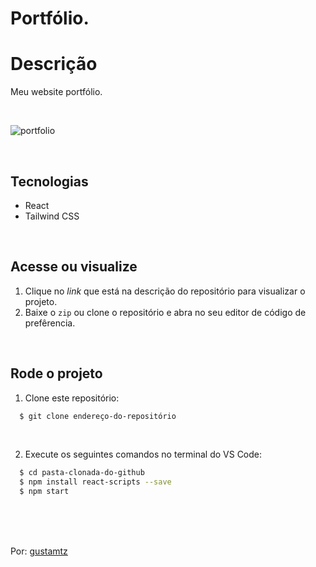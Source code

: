 # Portfólio.

# Descrição 
Meu website portfólio.

<br>

![portfolio](https://user-images.githubusercontent.com/113216494/213955390-bbbd9d99-105c-4f44-ad35-a9665541acc1.png)

<br>


## Tecnologias
- React
- Tailwind CSS

<br>

## Acesse ou visualize
1. Clique no *link* que está na descrição do repositório para visualizar o projeto.
2. Baixe o `zip` ou clone o repositório e abra no seu editor de código de prefêrencia.

<br>

## Rode o projeto
1. Clone este repositório:
```sh
  $ git clone endereço-do-repositório
```

<br>

2. Execute os seguintes comandos no terminal do VS Code:
```sh
  $ cd pasta-clonada-do-github
  $ npm install react-scripts --save 
  $ npm start 
```

<br>
<br>
<br> 

Por: <a href="https://github.com/gustamtz"> gustamtz</a>
